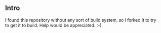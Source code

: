 ## Intro ##

I found this repository without any sort of build system, so I forked it to try to get it to build. Help would be appreciated.  :-)

